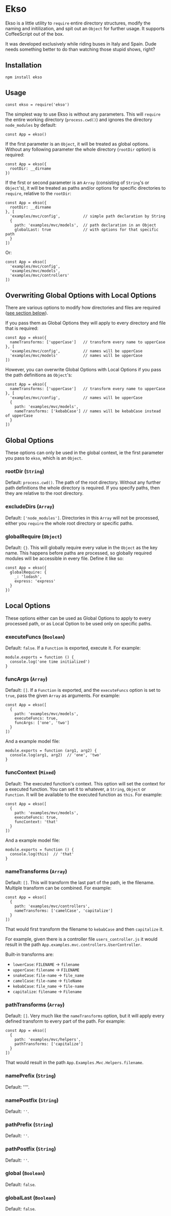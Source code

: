 # Ekso

Ekso is a little utility to `require` entire directory structures, modify the
naming and initilization, and spit out an `Object` for further usage. It
supports CoffeeScript out of the box.

It was developed exclusively while riding buses in Italy and Spain. Dude needs
something better to do than watching those stupid shows, right?

## Installation

    npm install ekso

## Usage

    const ekso = require('ekso')

The simplest way to use Ekso is without any parameters. This will `require` the
entire working directory (`process.cwd()`) and ignores the directory
`node_modules` by default:

    const App = ekso()

If the first parameter is an `Object`, it will be treated as global options.
Without any following parameter the whole directory (`rootDir` option) is
required:

    const App = ekso({
      rootDir: __dirname
    })

If the first or second parameter is an `Array` (consisting of `String`'s or
`Object`'s), it will be treated as paths and/or options for specific directories
to `require`, relative to the `rootDir`:

    const App = ekso({
      rootDir: __dirname
    }, [
      'examples/mvc/config',          // simple path declaration by String
      {
        path: 'examples/mvc/models',  // path declaration in an Object
        globalLast: true              // with options for that specific path
      }
    ])

Or:

    const App = ekso([
      'examples/mvc/config',
      'examples/mvc/models',
      'examples/mvc/controllers'
    ])

## Overwriting Global Options with Local Options

There are various options to modify how directories and files are required
([see section below](#local-options)).

If you pass them as Global Options they will apply to every directory and file
that is required:

    const App = ekso({
      nameTransforms: ['upperCase']   // transform every name to upperCase
    }, [
      'examples/mvc/config',          // names will be upperCase
      'examples/mvc/models'           // names will be upperCase
    ])

However, you can overwrite Global Options with Local Options if you pass the
path definitions as `Object`'s:

    const App = ekso({
      nameTransforms: ['upperCase']   // transform every name to upperCase
    }, [
      'examples/mvc/config',          // names will be upperCase
      {
        path: 'examples/mvc/models',
        nameTransforms: ['kebabCase'] // names will be kebabCase instead of upperCase
      }
    ])

## Global Options

These options can only be used in the global context, ie the first parameter you
pass to `ekso`, which is an `Object`.

### rootDir (`String`)

Default: `process.cwd()`. The path of the root directory. Without any further
path definitions the whole directory is required. If you specify paths, then
they are relative to the root directory.

### excludeDirs (`Array`)

Default: `['node_modules']`. Directories in this `Array` will not be processed,
either you `require` the whole root directory or specific paths.

### globalRequire (`Object`)

Default: `{}`. This will globally require every value in the `Object` as the key
name. This happens before paths are processed, so globally required modules will
be accessible in every file. Define it like so:

    const App = ekso({
      globalRequire: {
        _: 'lodash',
        express: 'express'
      }
    })

## Local Options

These options either can be used as Global Options to apply to every processed
path, or as Local Option to be used only on specific paths.

### executeFuncs (`Boolean`)

Default: `false`. If a `Function` is exported, execute it. For example:

    module.exports = function () {
      console.log('one time initialized')
    }

### funcArgs (`Array`)

Default: `[]`. If a `Function` is exported, and the `executeFuncs` option is set
to `true`, pass the given `Array` as arguments. For example:

    const App = ekso([
      {
        path: 'examples/mvc/models',
        executeFuncs: true,
        funcArgs: ['one', 'two']
      }
    ])

And a example model file:

    module.exports = function (arg1, arg2) {
      console.log(arg1, arg2)  // 'one', 'two'
    }

### funcContext (`Mixed`)

Default: The executed function's context. This option will set the context for a
executed function. You can set it to whatever, a `String`, `Object` or
`Function`. It will be available to the executed function as `this`. For
example:

    const App = ekso([
      {
        path: 'examples/mvc/models',
        executeFuncs: true,
        funcContext: 'that'
      }
    ])

And a example model file:

    module.exports = function () {
      console.log(this)  // 'that'
    }

### nameTransforms (`Array`)

Default: `[]`. This will transform the last part of the path, ie the filename.
Multiple transform can be combined. For example:

    const App = ekso([
      {
        path: 'examples/mvc/controllers',
        nameTransforms: ['camelCase', 'capitalize']
      }
    ])

That would first transform the filename to `kebabCase` and then `capitalize` it.

For example, given there is a controller file `users_controller.js` it would
result in the path `App.examples.mvc.controllers.UserController`.

Built-in transforms are:

* `lowerCase`: `FILENAME` -> `filename`
* `upperCase`: `filename` -> `FILENAME`
* `snakeCase`: `file-name` -> `file_name`
* `camelCase`: `file-name` -> `fileName`
* `kebabCase`: `file_name` -> `file-name`
* `capitalize`: `filename` -> `Filename`

### pathTransforms (`Array`)

Default: `[]`. Very much like the `nameTransforms` option, but it will apply
every defined transform to every part of the path. For example:

    const App = ekso([
      {
        path: 'examples/mvc/helpers',
        pathTransforms: ['capitalize']
      }
    ])

That would result in the path `App.Examples.Mvc.Helpers.filename`.

### namePrefix (`String`)

Default: ''''.

### namePostfix (`String`)

Default: `''`.

### pathPrefix (`String`)

Default: `''`.

### pathPostfix (`String`)

Default: `''`.

### global (`Boolean`)

Default: `false`.

### globalLast (`Boolean`)

Default: `false`.
